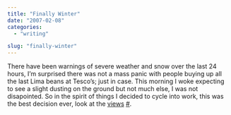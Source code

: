 ```yaml
---
title: "Finally Winter"
date: "2007-02-08"
categories: 
  - "writing"

slug: "finally-winter"
---
```


There have been warnings of severe weather and snow over the last 24 hours, I’m surprised there was not a mass panic with people buying up all the last Lima beans at Tesco’s; just in case. This morning I woke expecting to see a slight dusting on the ground but not much else, I was not disapointed. So in the spirit of things I decided to cycle into work, this was the best decision ever, look at the [views](http://farm1.static.flickr.com/163/383533755_a714f1847a.jpg) [#](http://www.flickr.com/photos/funkylarma/383533755/ "Photo Sharing").

